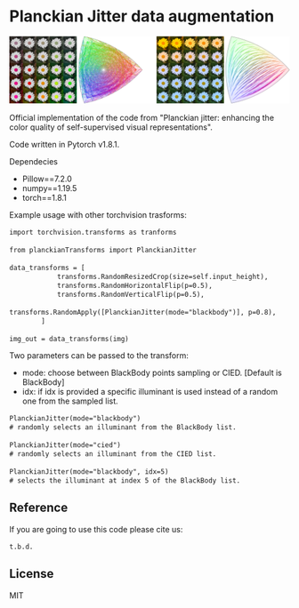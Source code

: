 # Planckian Jitter data augmentation

![](./img.png)

Official implementation of the code from "Planckian jitter: enhancing the color quality of self-supervised visual
representations".

Code written in Pytorch v1.8.1.

Dependecies
- Pillow==7.2.0
- numpy==1.19.5
- torch==1.8.1

Example usage with other torchvision trasforms:

```
import torchvision.transforms as tranforms

from planckianTransforms import PlanckianJitter

data_transforms = [
            transforms.RandomResizedCrop(size=self.input_height),
            transforms.RandomHorizontalFlip(p=0.5),
            transforms.RandomVerticalFlip(p=0.5),
            transforms.RandomApply([PlanckianJitter(mode="blackbody")], p=0.8),
        ]
    
img_out = data_transforms(img)
```

Two parameters can be passed to the transform:
- mode: choose between BlackBody points sampling or CIED. \[Default is BlackBody\]
- idx: if idx is provided a specific illuminant is used instead of a random one from the sampled list.

```
PlanckianJitter(mode="blackbody")
# randomly selects an illuminant from the BlackBody list.

PlanckianJitter(mode="cied")
# randomly selects an illuminant from the CIED list.

PlanckianJitter(mode="blackbody", idx=5)
# selects the illuminant at index 5 of the BlackBody list.
```

## Reference
If you are going to use this code please cite us:
```
t.b.d.
```

## License

MIT


